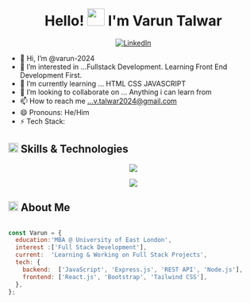 <div align="center">

  <h1>Hello! <img src="https://media.giphy.com/media/hvRJCLFzcasrR4ia7z/giphy.gif" width="35px" height="35px"> I'm Varun Talwar</h1>
  
  <a href="[https://www.linkedin.com/in/varuntalwar2024/]">
    <img src="https://img.shields.io/badge/LinkedIn-%230A66C2.svg?style=for-the-badge&logo=linkedin&logoColor=white" alt="LinkedIn">
  </a>
  
</div>

- 👋 Hi, I’m @varun-2024
- 👀 I’m interested in ...Fullstack Development. Learning Front End Development First.
- 🌱 I’m currently learning ... HTML CSS JAVASCRIPT
- 💞️ I’m looking to collaborate on ... Anything i can learn from
- 📫 How to reach me ...v.talwar2024@gmail.com
- 😄 Pronouns: He/Him
- ⚡ Tech Stack:

<h2 align="left">
  <img src="https://media2.giphy.com/media/QssGEmpkyEOhBCb7e1/giphy.gif?cid=ecf05e47a0n3gi1bfqntqmob8g9aid1oyj2wr3ds3mg700bl&rid=giphy.gif" width="20px" height="20px">
  Skills & Technologies
</h2>

 <p align="center">
  <a href="https://skillicons.dev">
    <img src="https://skillicons.dev/icons?i=html,css,bootstrap,sass,tailwind,js,react,vite,nodejs,express,npm,mysql,mongodb,git,github" />
  </a>
</p>
 <p align="center">
  <a href="https://skillicons.dev">
    <img src="https://skillicons.dev/icons?i=powershell,vscode,ps,ae,pr,cpp,linkedin,discord" />
  </a>
</p>

<h2 align="left">
  <img src="https://media2.giphy.com/media/QssGEmpkyEOhBCb7e1/giphy.gif?cid=ecf05e47a0n3gi1bfqntqmob8g9aid1oyj2wr3ds3mg700bl&rid=giphy.gif" width="20px" height="20px"> 
  About Me 
</h2>

```js

const Varun = {
  education:'MBA @ University of East London',
  interest :['Full Stack Development'],
  current:  'Learning & Working on Full Stack Projects',
  tech: {
    backend:  ['JavaScript', 'Express.js', 'REST API', 'Node.js'],
    frontend: ['React.js', 'Bootstrap', 'Tailwind CSS'],
  },
};
```



<!---
varun-2024/varun-2024 is a ✨ special ✨ repository because its `README.md` (this file) appears on your GitHub profile.
You can click the Preview link to take a look at your changes.
--->
